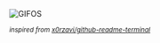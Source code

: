 <div align="justify">
<picture>
    <source media="(prefers-color-scheme: dark)" srcset="https://i.ibb.co/WN8nzqWv/output-gif.gif">
    <source media="(prefers-color-scheme: light)" srcset="https://i.ibb.co/WN8nzqWv/output-gif.gif">
    <img alt="GIFOS" src="https://i.ibb.co/WN8nzqWv/output-gif.gif">
</picture>

<sub><i>inspired from [x0rzavi/github-readme-terminal](https://github.com/x0rzavi/github-readme-terminal)</i></sub>

</div>

<!-- Image deletion URL: https://ibb.co/fV6MNBYd/c14bcc362fa9b388b042464ed64333aa -->